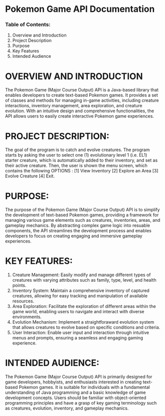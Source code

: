 # Pokemon Game API Documentation
### Table of Contents:
1. Overview and Introduction
2. Project Description
3. Purpose
4. Key Features
5. Intended Audience

# OVERVIEW AND INTRODUCTION
The Pokemon Game (Major Course Output) API is a Java-based library that enables developers to create text-based Pokemon games. It provides a set of classes and methods for managing in-game activities, including creature interactions, inventory management, area exploration, and creature evolution. With an intuitive design and comprehensive functionalities, the API allows users to easily create interactive Pokemon game experiences.

# PROJECT DESCRIPTION:
The goal of the program is to catch and evolve creatures. The program starts by asking the user to select one (1) evolutionary level 1 (i.e. EL1) starter creature, which is automatically added to their inventory, and set as their active creature. Then, the user is shown the menu screen, which contains the following 
                                    OPTIONS : 
                                    [1] View Inventory 
                                    [2] Explore an Area
                                    [3] Evolve Creature
                                    [4] Exit. 
# PURPOSE:
The purpose of the Pokemon Game (Major Course Output) API is to simplify the development of text-based Pokemon games, providing a framework for managing various game elements such as creatures, inventories, areas, and gameplay mechanics. By abstracting complex game logic into resuable components, the API streamlines the development process and enables developers to focus on creating engaging and immersive gameplay experiences.

# KEY FEATURES:
1. Creature Management: Easily modify and manage different types of creatures with varying attributes such as family, type, level, and health points.
2. Inventory System: Maintain a comprehensive inventory of captured creatures, allowing for easy tracking and manipulation of available resources.
3. Area Exploration: Facilitate the exploration of different areas within the game world, enabling users to navigate and interact with diverse environments.
4. Evolution Mechanism: Implement a straightforaward evolution system that allows creatures to evolve based on specific conditions and criteria.
5. User Interaction: Enable user input and interaction through intuitive menus and prompts, ensuring a seamless and engaging gaming experience.

# INTENDED AUDIENCE:
The Pokemon Game (Major Course Output) API is primarily designed for game developers, hobbyists, and enthusiasts interested in creating text-based Pokemon games. It is suitable for individuals with a fundamental understanding of Java programming and a basic knowledge of game development concepts. Users should be familiar with object-oriented programming principles and have a grasp of key gaming terminology such as creatures, evolution, inventory, and gameplay mechanics.
